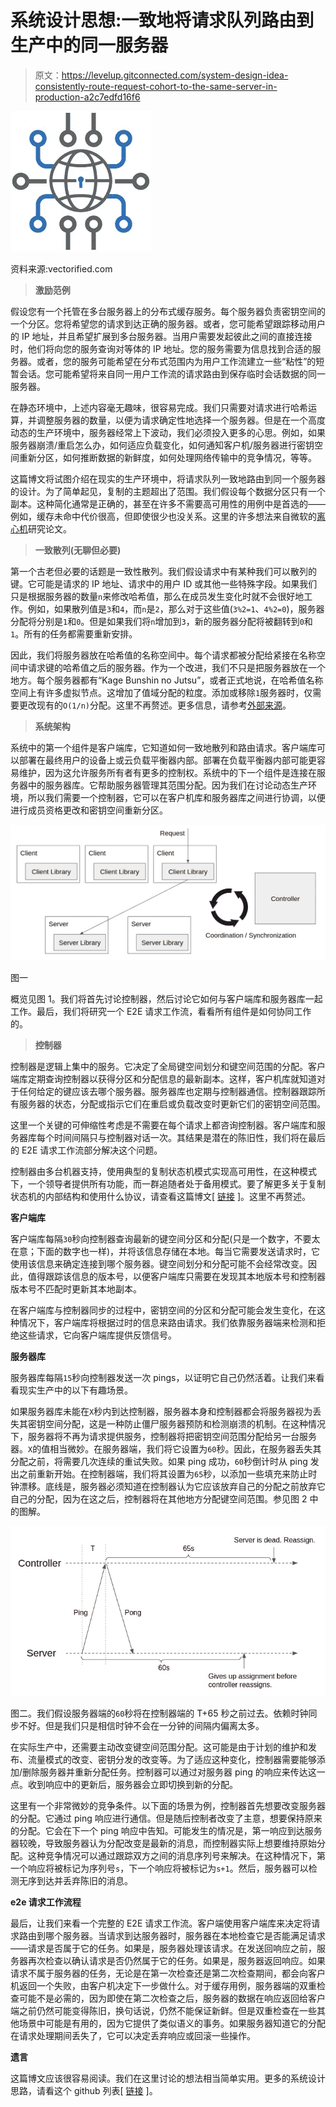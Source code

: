 # 系统设计思想:一致地将请求队列路由到生产中的同一服务器

> 原文：<https://levelup.gitconnected.com/system-design-idea-consistently-route-request-cohort-to-the-same-server-in-production-a2c7edfd16f6>

![](img/0ad90ad6e2d01f512ce9ef974af4de7f.png)

资料来源:vectorified.com

> **激励范例**

假设您有一个托管在多台服务器上的分布式缓存服务。每个服务器负责密钥空间的一个分区。您将希望您的请求到达正确的服务器。或者，您可能希望跟踪移动用户的 IP 地址，并且希望扩展到多台服务器。当用户需要发起彼此之间的直接连接时，他们将向您的服务查询对等体的 IP 地址。您的服务需要为信息找到合适的服务器。或者，您的服务可能希望在分布式范围内为用户工作流建立一些“粘性”的短暂会话。您可能希望将来自同一用户工作流的请求路由到保存临时会话数据的同一服务器。

在静态环境中，上述内容毫无趣味，很容易完成。我们只需要对请求进行哈希运算，并调整服务器的数量，以便为请求确定性地选择一个服务器。但是在一个高度动态的生产环境中，服务器经常上下波动，我们必须投入更多的心思。例如，如果服务器崩溃/重启怎么办，如何适应负载变化，如何通知客户机/服务器进行密钥空间重新分区，如何推断数据的新鲜度，如何处理网络传输中的竞争情况，等等。

这篇博文将试图介绍在现实的生产环境中，将请求队列一致地路由到同一个服务器的设计。为了简单起见，复制的主题超出了范围。我们假设每个数据分区只有一个副本。这种简化通常是正确的，甚至在许多不需要高可用性的用例中是首选的——例如，缓存未命中代价很高，但即使很少也没关系。这里的许多想法来自微软的[离心机](https://www.microsoft.com/en-us/research/publication/centrifuge-integrated-lease-management-partitioning-cloud-services/)研究论文。

> **一致散列(无聊但必要)**

第一个古老但必要的话题是一致性散列。我们假设请求中有某种我们可以散列的键。它可能是请求的 IP 地址、请求中的用户 ID 或其他一些特殊字段。如果我们只是根据服务器的数量`n`来修改哈希值，那么在成员发生变化时就不会很好地工作。例如，如果散列值是`3`和`4`，而`n`是`2`，那么对于这些值(`3%2=1`、`4%2=0`)，服务器分配将分别是`1`和`0`。但是如果我们将`n`增加到`3`，新的服务器分配将被翻转到`0`和`1`。所有的任务都需要重新安排。

因此，我们将服务器放在哈希值的名称空间中。每个请求都被分配给紧接在名称空间中请求键的哈希值之后的服务器。作为一个改进，我们不只是把服务器放在一个地方。每个服务器都有“Kage Bunshin no Jutsu”，或者正式地说，在哈希值名称空间上有许多虚拟节点。这增加了值域分配的粒度。添加或移除`1`服务器时，仅需要更改现有的`O(1/n)`分配。这里不再赘述。更多信息，请参考[外部来源](https://en.wikipedia.org/wiki/Consistent_hashing#:~:text=In%20computer%20science%2C%20consistent%20hashing,is%20the%20number%20of%20slots.)。

> **系统架构**

系统中的第一个组件是客户端库，它知道如何一致地散列和路由请求。客户端库可以部署在最终用户的设备上或云负载平衡器内部。部署在负载平衡器内部可能更容易维护，因为这允许服务所有者有更多的控制权。系统中的下一个组件是连接在服务器中的服务器库。它帮助服务器管理其范围分配。因为我们在讨论动态生产环境，所以我们需要一个控制器，它可以在客户机库和服务器库之间进行协调，以便进行成员资格更改和密钥空间重新分区。

![](img/58109c9f6a63ec863a1d03cf5f84f8cb.png)

图一

概览见图 1。我们将首先讨论控制器，然后讨论它如何与客户端库和服务器库一起工作。最后，我们将研究一个 E2E 请求工作流，看看所有组件是如何协同工作的。

> **控制器**

控制器是逻辑上集中的服务。它决定了全局键空间划分和键空间范围的分配。客户端库定期查询控制器以获得分区和分配信息的最新副本。这样，客户机库就知道对于任何给定的键应该去哪个服务器。服务器库也定期与控制器通信。控制器跟踪所有服务器的状态，分配或指示它们在重启或负载改变时更新它们的密钥空间范围。

这里一个关键的可伸缩性考虑是不需要在每个请求上都咨询控制器。客户端库和服务器库每个时间间隔只与控制器对话一次。其结果是潜在的陈旧性，我们将在最后的 E2E 请求工作流部分解决这个问题。

控制器由多台机器支持，使用典型的复制状态机模式实现高可用性，在这种模式下，一个领导者提供所有功能，而一群追随者处于备用模式。要了解更多关于复制状态机的内部结构和使用什么协议，请查看这篇博文[ [链接](/raft-consensus-protocol-made-simpler-922c38675181) ]。这里不再赘述。

**客户端库**

客户端库每隔`30`秒向控制器查询最新的键空间分区和分配(只是一个数字，不要太在意；下面的数字也一样)，并将该信息存储在本地。每当它需要发送请求时，它使用该信息来确定连接到哪个服务器。键空间划分和分配可能不会经常改变。因此，值得跟踪该信息的版本号，以便客户端库只需要在发现其本地版本号和控制器版本号不匹配时更新其本地副本。

在客户端库与控制器同步的过程中，密钥空间的分区和分配可能会发生变化，在这种情况下，客户端库将根据过时的信息来路由请求。我们依靠服务器端来检测和拒绝这些请求，它向客户端库提供反馈信号。

**服务器库**

服务器库每隔`15`秒向控制器发送一次 pings，以证明它自己仍然活着。让我们来看看现实生产中的以下有趣场景。

如果服务器库未能在`X`秒内到达控制器，服务器本身和控制器都会将服务器视为丢失其密钥空间分配，这是一种防止僵尸服务器预防和检测崩溃的机制。在这种情况下，服务器将不再为请求提供服务，控制器将把密钥空间范围分配给另一台服务器。`X`的值相当微妙。在服务器端，我们将它设置为`60`秒。因此，在服务器丢失其分配之前，将需要几次连续的重试失败。如果 ping 成功，`60`秒倒计时从 ping 发出之前重新开始。在控制器端，我们将其设置为`65`秒，以添加一些填充来防止时钟漂移。底线是，服务器必须知道在控制器认为它应该放弃自己的分配之前放弃它自己的分配，因为在这之后，控制器将在其他地方分配键空间范围。参见图 2 中的图解。

![](img/b596e6b598160ab397160258637256d5.png)

图二。我们假设服务器端的`60`秒将在控制器端的 T+65 秒之前过去。依赖时钟同步不好。但是我们只是相信时钟不会在一分钟的间隔内偏离太多。

在实际生产中，还需要主动改变键空间范围分配。这可能是由于计划的维护和发布、流量模式的改变、密钥分发的改变等。为了适应这种变化，控制器需要能够添加/删除服务器并重新分配任务。控制器可以通过对服务器 ping 的响应来传达这一点。收到响应中的更新后，服务器会立即切换到新的分配。

这里有一个非常微妙的竞争条件。以下面的场景为例，控制器首先想要改变服务器的分配。它通过 ping 响应进行通信。但是随后控制者改变了主意，想要保持原来的分配。它会在下一个 ping 响应中告知。可能发生的情况是，第一响应到达服务器较晚，导致服务器认为分配改变是最新的消息，而控制器实际上想要维持原始分配。这种竞争情况可以通过跟踪双方之间的消息序列号来解决。在这种情况下，第一个响应将被标记为序列号`s`，下一个响应将被标记为`s+1`。然后，服务器可以检测无序到达并丢弃陈旧的消息。

**e2e 请求工作流程**

最后，让我们来看一个完整的 E2E 请求工作流。客户端使用客户端库来决定将请求路由到哪个服务器。当请求到达服务器时，服务器在本地检查它是否能满足请求——请求是否属于它的任务。如果是，服务器处理该请求。在发送回响应之前，服务器再次检查以确认请求是否仍然属于它的任务。如果是，服务器返回响应。如果请求不属于服务器的任务，无论是在第一次检查还是第二次检查期间，都会向客户机返回一个失败，由客户机决定下一步做什么。对于缓存用例，服务器端的双重检查可能不是必需的，因为即使在第二次检查之后，服务器的数据在响应返回给客户端之前仍然可能变得陈旧，换句话说，仍然不能保证新鲜。但是双重检查在一些其他场景中可能是有用的，因为它提供了类似语义的事务。如果服务器知道它的分配在请求处理期间丢失了，它可以决定丢弃响应或回滚一些操作。

**遗言**

这篇博文应该很容易阅读。我们在这里讨论的想法相当简单实用。更多的系统设计思路，请看这个 github 列表[ [链接](https://github.com/eileen-code4fun/SystemDesignInterviews) ]。